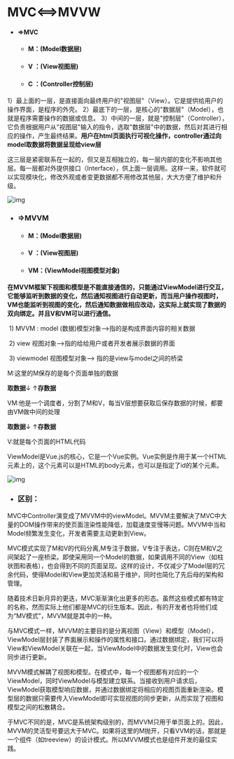 # MVC<==>MVVW

- #### =>MVC

  - #### M：(Model数据层)

  - #### V ：(View视图层)

  - #### C ：(Controller控制层)



1）最上面的一层，是直接面向最终用户的"视图层"（View）。它是提供给用户的操作界面，是程序的外壳。
2）最底下的一层，是核心的"数据层"（Model），也就是程序需要操作的数据或信息。
3）中间的一层，就是"控制层"（Controller），它负责根据用户从"视图层"输入的指令，选取"数据层"中的数据，然后对其进行相应的操作，产生最终结果。**用户在html页面执行可视化操作，controller通过向model取数据将数据呈现给view层**

这三层是紧密联系在一起的，但又是互相独立的，每一层内部的变化不影响其他层。每一层都对外提供接口（Interface），供上面一层调用。这样一来，软件就可以实现模块化，修改外观或者变更数据都不用修改其他层，大大方便了维护和升级。



![img](https://pic1.zhimg.com/80/v2-72ab28b7a8c07c6348a80599a5d69128_720w.jpg)



- ### =>MVVM

  - #### M：(Model数据层)

  - #### V ：(View视图层)

  - #### VM：(ViewModel视图模型对象)



**在MVVM框架下视图和模型是不能直接通信的，只能通过ViewModel进行交互，它能够监听到数据的变化，然后通知视图进行自动更新，而当用户操作视图时，VM也能监听到视图的变化，然后通知数据做相应改动，这实际上就实现了数据的双向绑定。并且V和VM可以进行通信。**



​	1) MVVM : model (数据)模型对象-->指的是构成界面内容的相关数据

​    2) view  视图对象-->指的给给用户或者开发者展示数据的界面

​    3) viewmodel 视图模型对象--> 指的是view与model之间的桥梁



M:这里的M保存的是每个页面单独的数据

**取数据**↓    ↑**存数据**

VM:他是一个调度者，分割了M和V，每当V层想要获取后保存数据的时候，都要由VM做中间的处理

**取数据**↓    ↑**存数据**

V:就是每个页面的HTML代码



ViewModel是Vue.js的核心，它是一个Vue实例。Vue实例是作用于某一个HTML元素上的，这个元素可以是HTML的body元素，也可以是指定了id的某个元素。



![img](https://pic4.zhimg.com/80/v2-0339b7af21ac3a59b6717c253afe7f0b_720w.jpg)





- ### 区别：

MVC中Controller演变成了MVVM中的viewModel。MVVM主要解决了MVC中大量的DOM操作带来的使页面渲染性能降低，加载速度变慢等问题。MVVM中当和Model频繁发生变化，开发者需要主动更新到View。 



MVC模式实现了M和V的代码分离,M专注于数据，V专注于表达，C则在M和V之间架起了一座桥梁。即使采用同一个Model的数据，如果调用不同的View（如柱状图和表格），也会得到不同的页面呈现。这样的设计，不仅减少了Model层的冗余代码，使得Model和View更加灵活和易于维护，同时也简化了先后母的架构和管理。



随着技术日新月异的更迭，MVC渐渐演化出更多的形态。虽然这些模式都有特定的名称，然而实际上他们都是MVC的衍生版本。因此，有的开发者也将他们成为“MV模式”，MVVM就是其中的一种。



与MVC模式一样，MVVM的主要目的是分离视图（View）和模型（Model），ViewModel层封装了界面展示和操作的属性和接口。通过数据绑定，我们可以将View和ViewModel关联在一起，当ViewModel中的数据发生变化时，View也会同步进行更新。



MVVM模式解耦了视图和模型。在模式中，每一个视图都有对应的一个ViewModel，同时ViewModel与模型建立联系。当接收到用户请求后，ViewModel获取模型响应数据，并通过数据绑定将相应的视图页面重新渲染。模型层的数据只需要传入ViewModel即可实现视图的同步更新，从而实现了视图和模型之间的松散耦合。



于MVC不同的是，MVC是系统架构级别的，而MVVM只用于单页面上的。因此，MVVM的灵活型号要远大于MVC。如果将这里的M抛开，只看VVM的话，那就是一个组件（如treeview）的设计模式。所以MVVM模式也是组件开发的最佳实践。





